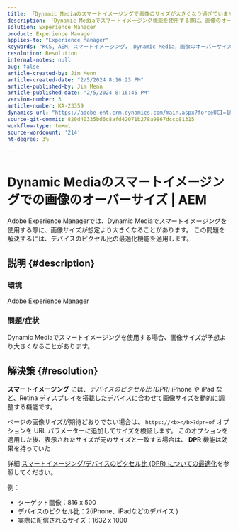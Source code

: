 ```yaml
---
title: 「Dynamic Mediaのスマートイメージングで画像のサイズが大きくなり過ぎています | AEM"
description: 「Dynamic Mediaでスマートイメージング機能を使用する際に、画像のオーバーサイズの問題を修正する方法を説明します。 デバイスのピクセル比の最適化機能を適用します。」
solution: Experience Manager
product: Experience Manager
applies-to: "Experience Manager"
keywords: "KCS, AEM，スマートイメージング， Dynamic Media，画像のオーバーサイズ設定"
resolution: Resolution
internal-notes: null
bug: false
article-created-by: Jim Menn
article-created-date: "2/5/2024 8:16:23 PM"
article-published-by: Jim Menn
article-published-date: "2/5/2024 8:16:45 PM"
version-number: 3
article-number: KA-23359
dynamics-url: "https://adobe-ent.crm.dynamics.com/main.aspx?forceUCI=1&pagetype=entityrecord&etn=knowledgearticle&id=c685a56c-63c4-ee11-9079-6045bd006268"
source-git-commit: 820d40335bd6c8afd42071b278a9867dccc81315
workflow-type: tm+mt
source-wordcount: '214'
ht-degree: 3%

---
```


# Dynamic Mediaのスマートイメージングでの画像のオーバーサイズ | AEM


Adobe Experience Managerでは、Dynamic Mediaでスマートイメージングを使用する際に、画像サイズが想定より大きくなることがあります。 この問題を解決するには、デバイスのピクセル比の最適化機能を適用します。

## 説明 {#description}


### <b>環境</b>

Adobe Experience Manager

### <b>問題/症状</b>

Dynamic Mediaでスマートイメージングを使用する場合、画像サイズが予想より大きくなることがあります。


## 解決策 {#resolution}


<b>スマートイメージング</b> には、*デバイスのピクセル比 (DPR)* iPhone や iPad など、Retina ディスプレイを搭載したデバイスに合わせて画像サイズを動的に調整する機能です。

ページの画像サイズが期待どおりでない場合は、 `https://<b></b>?dpr=of` オプションを URL パラメーターに追加してサイズを検証します。 このオプションを適用した後、表示されたサイズが元のサイズと一致する場合は、 <b>DPR</b> 機能は効果を持っていた

詳細 [スマートイメージング/デバイスのピクセル比 (DPR) についての最適化](https://experienceleague.adobe.com/docs/experience-manager-65/assets/dynamic/imaging-faq.html#dpr)を参照してください。

例：

- ターゲット画像：816 x 500
- デバイスのピクセル比：2(iPhone、iPadなどのデバイス )
- 実際に配信されるサイズ：1632 x 1000

